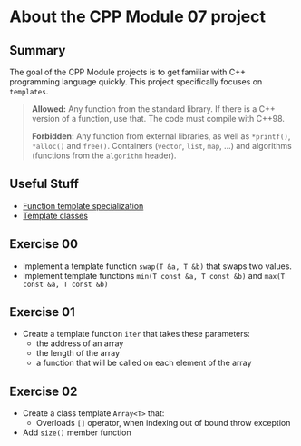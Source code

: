 # About the CPP Module 07 project

## Summary
The goal of the CPP Module projects is to get familiar with C++ programming language quickly.
This project specifically focuses on `templates`.

>**Allowed:** Any function from the standard library. If there is a C++ version of a function, use that. The code must compile with C++98.
>
>**Forbidden:** Any function from external libraries, as well as `*printf()`, `*alloc()` and `free()`. Containers (`vector`, `list`, `map`, ...) and algorithms (functions from the `algorithm` header).

## Useful Stuff
- [Function template specialization](https://www.learncpp.com/cpp-tutorial/function-template-specialization/)
- [Template classes](https://www.learncpp.com/cpp-tutorial/template-classes/)

## Exercise 00
- Implement a template function `swap(T &a, T &b)` that swaps two values.
- Implement template functions `min(T const &a, T const &b)` and `max(T const &a, T const &b)`

## Exercise 01
- Create a template function `iter` that takes these parameters:
  - the address of an array
  - the length of the array
  - a function that will be called on each element of the array

## Exercise 02
- Create a class template `Array<T>` that:
  - Overloads `[]` operator, when indexing out of bound throw exception
- Add `size()` member function
